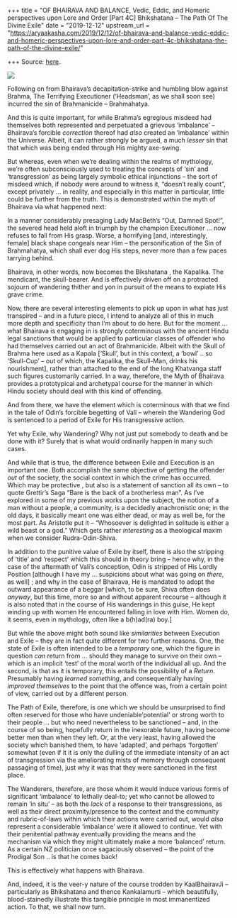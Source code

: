 +++
title = "OF BHAIRAVA AND BALANCE, Vedic, Eddic, and Homeric perspectives upon Lore and Order [Part 4C] Bhikshatana – The Path Of The Divine Exile"
date = "2019-12-12"
upstream_url = "https://aryaakasha.com/2019/12/12/of-bhairava-and-balance-vedic-eddic-and-homeric-perspectives-upon-lore-and-order-part-4c-bhikshatana-the-path-of-the-divine-exile/"

+++
Source: [here](https://aryaakasha.com/2019/12/12/of-bhairava-and-balance-vedic-eddic-and-homeric-perspectives-upon-lore-and-order-part-4c-bhikshatana-the-path-of-the-divine-exile/).

![](https://aryaakasha.files.wordpress.com/2019/12/80228066_10162661533515574_3845115827326025728_n.jpg?w=500)

Following on from Bhairava’s decapitation-strike and humbling blow
against Brahma, The Terrifying Executioner (‘Headsman’, as we shall soon
see) incurred the sin of Brahmanicide – Brahmahatya.

And this is quite important, for while Brahma’s egregious misdeed had
themselves both represented and perpetuated a grievous ‘imbalance’ –
Bhairava’s forcible *correction* thereof had *also* created an
‘imbalance’ within the Universe. Albeit, it can rather strongly be
argued, a much *lesser* sin that that which was being ended through His
mighty axe-swing.

But whereas, even when we’re dealing within the realms of mythology,
we’re often subconsciously used to treating the concepts of ‘sin’ and
‘transgression’ as being largely symbolic ethical injunctions – the sort
of misdeed which, if nobody were around to witness it, “doesn’t really
count”, except privately … in reality, and especially in this matter in
particular, little could be further from the truth. This is demonstrated
within the myth of Bhairava via what happened next:

In a manner considerably presaging Lady MacBeth’s “Out, Damned Spot!”,
the severed head held aloft in triumph by the champion Executioner … now
refuses to fall from His grasp. Worse, a horrifying \[and,
interestingly, female\] black shape congeals near Him – the
personification of the Sin of Brahmahatya, which shall ever dog His
steps, never more than a few paces tarrying behind.

Bhairava, in other words, now becomes the Bikshatana , the Kapalika. The
mendicant, the skull-bearer. And is effectively driven off on a
protracted sojourn of wandering thither and yon in pursuit of the means
to expiate His grave crime.

Now, there are several interesting elements to pick up upon in what has
just transpired – and in a future piece, I intend to analyze all of this
in much more depth and specificity than I’m about to do here. But for
the moment … what Bhairava is engaging in is strongly coterminous with
the ancient Hindu legal sanctions that would be applied to particular
classes of offender who had themselves carried out an act of
Brahmanicide. Albeit with the Skull of Brahma here used as a Kapala
\[‘Skull’, but in this context, a ‘bowl’ .. so ‘Skull-Cup’ – out of
which, the Kapalika, the Skull-Man, drinks his nourishment\], rather
than attached to the end of the long Khatvanga staff such figures
customarily carried. In a way, therefore, the Myth of Bhairava provides
a prototypical and archetypal course for the manner in which Hindu
society should deal with this kind of offending.

And from there, we have the element which is coterminous with that we
find in the tale of Odin’s forcible begetting of Vali – wherein the
Wandering God is sentenced to a period of Exile for His transgressive
action.

Yet why Exile, why Wandering? Why not just put somebody to death and be
done with it? Surely that is what would ordinarily happen in many such
cases.

And while that is true, the difference between Exile and Execution is an
important one. Both accomplish the same objective of getting the
offender *out* of the society, the social context in which the crime has
occurred. Which may be protective , but also is a statement of sanction
all its own – to quote Grettir’s Saga “Bare is the back of a brotherless
man”. As I’ve explored in some of my previous works upon the subject,
the notion of a man without a people, a community, is a decidedly
anachronistic one; in the old days, it basically meant one was either
dead, or may as well be, for the most part. As Aristotle put it –
“Whosoever is delighted in solitude is either a wild beast or a god.”
Which gets rather *interesting* as a theological maxim when we consider
Rudra-Odin-Shiva.

In addition to the punitive value of Exile by itself, there is also the
stripping of ‘title’ and ‘respect’ which this should in theory bring –
hence why, in the case of the aftermath of Vali’s conception, Odin is
stripped of His Lordly Position \[although I have my … suspicions about
what was going on *there*, as well\] ; and why in the case of Bhairava,
He is mandated to adopt the outward appearance of a beggar \[which, to
be sure, Shiva often does *anyway*, but this time, more so and without
apparent recourse – although it is also noted that in the course of His
wanderings in this guise, He kept winding up with women He encountered
falling in love with Him. Women do, it seems, even in mythology, often
like a b(h)ad(ra) boy.\]

But while the above might both sound like *similarities* between
Execution and Exile – they are in fact quite different for two further
reasons. One, the state of Exile is often intended to be a *temporary*
one, which the figure in question *can* return from … should they manage
to survive on their own – which is an implicit ‘test’ of the moral worth
of the individual all up. And the second, is that as it is temporary,
this entails the possibility of a *Return*. Presumably having *learned
something*, and consequentially having *improved themselves* to the
point that the offence was, from a certain point of view, carried out by
a different person.

The Path of Exile, therefore, is one which we should be unsurprised to
find often reserved for those who have undeniable’potential’ or strong
worth to their people … but who need nevertheless to be sanctioned –
and, in the course of so being, hopefully return in the inexorable
future, having become better men than when they left. Or, at the very
least, having allowed the society which banished them, to have
‘adapted’, and perhaps ‘forgotten’ somewhat (even if it it is only the
dulling of the immediate intensity of an act of transgression via the
ameliorating mists of memory through consequent passaging of time), just
why it was that they were sanctioned in the first place.

The Wanderers, therefore, are those whom it would induce various forms
of significant ‘imbalance’ to lethally deal-to; yet who cannot be
allowed to remain ‘in situ’ – as both the *lack* of a response to their
transgressions, as well as their direct proximity/presence to the
context and the community and rubric-of-laws within which their actions
were carried out, would *also* represent a considerable ‘imbalance’ were
it allowed to continue. Yet with their penitential pathway eventually
providing the means and the mechanism via which they might ultimately
make a more ‘balanced’ return. As a certain NZ politician once
sagaciously observed – the point of the Prodigal Son .. is that he comes
back!

This is effectively what happens with Bhairava.

And, indeed, it is the veer-y nature of the course trodden by
KaalBhairavJi – particularly as Bhikshatana and thence Kankalamurti –
which beautifully, blood-stainedly illustrate this tangible principle in
most immanentized action. To that, we shall now turn.
